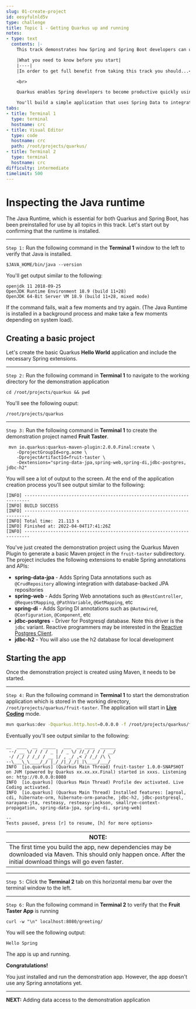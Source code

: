```yaml
---
slug: 01-create-project
id: eesyfulnld5v
type: challenge
title: Topic 1 - Getting Quarkus up and running
notes:
- type: text
  contents: |-
    This track demonstrates how Spring and Spring Boot developers can use Spring annotations for Spring Data, Web, and Dependency Injection when building Quarkus applications.

    |What you need to know before you start|
    |----|
    |In order to get full benefit from taking this track you should...<br>• Have experience programming applications in Java using the [Maven](https://maven.apache.org/) framework.<br>• Have a working knowledge of application programming using [Spring Boot](https://spring.io/projects/spring-boot). <br>• Some introductory experience creating Java/Maven applications using Quarkus|

    <br>

    Quarkus enables Spring developers to become productive quickly using their existing knowledge and familiarity of the Spring APIs.

    You'll build a simple application that uses Spring Data to integrate with an underlying database via JPA. Also. you'll inject beans using Spring DI and expose them as RESTful endpoints via Spring Rest.
tabs:
- title: Terminal 1
  type: terminal
  hostname: crc
- title: Visual Editor
  type: code
  hostname: crc
  path: /root/projects/quarkus/
- title: Terminal 2
  type: terminal
  hostname: crc
difficulty: intermediate
timelimit: 500
---
```

# Inspecting the Java runtime

The Java Runtime, which is essential for both Quarkus and Spring Boot, has been preinstalled for use by all topics in this track. Let's start out by confirming that the runtime is installed.

----
`Step 1:` Run the following command in the **Terminal 1** window to the left to verify that Java is installed.

```
$JAVA_HOME/bin/java --version
```

You'll get output similar to the following:

```
openjdk 11 2018-09-25
OpenJDK Runtime Environment 18.9 (build 11+28)
OpenJDK 64-Bit Server VM 18.9 (build 11+28, mixed mode)
```

If the command fails, wait a few moments and try again. (The Java Runtime is installed in a background process and make take a few moments depending on system load).


## Creating a basic project

Let's create the basic Quarkus **Hello World** application and include the necessary Spring extensions.

----

`Step 2:` Run the following command in **Terminal 1** to navigate to the working directory for the demonstration application

```
cd /root/projects/quarkus && pwd
```

You'll see the following ouput:

```
/root/projects/quarkus
```

----

`Step 3:` Run the following command in **Terminal 1** to create the demonstration project named **Fruit Taster**.

```
 mvn io.quarkus:quarkus-maven-plugin:2.0.0.Final:create \
    -DprojectGroupId=org.acme \
    -DprojectArtifactId=fruit-taster \
    -Dextensions="spring-data-jpa,spring-web,spring-di,jdbc-postgres, jdbc-h2"
```

You will see a lot of output to the screen. At the end of the application creation process you'll see output similar to the following:

```
[INFO] ------------------------------------------------------------------------
[INFO] BUILD SUCCESS
[INFO] ------------------------------------------------------------------------
[INFO] Total time:  21.113 s
[INFO] Finished at: 2022-04-04T17:41:26Z
[INFO] ------------------------------------------------------------------------
```

You've just created the demonstration project using the Quarkus Maven Plugin to generate a basic Maven project in the `fruit-taster` subdirectory. The project includes the following extensions to enable Spring annotations and APIs:

* **spring-data-jpa** - Adds Spring Data annotations such as `@CrudRepository` allowing integration with database-backed JPA repositories
* **spring-web** - Adds Spring Web annotations such as `@RestController`, `@RequestMapping`, `@PathVariable`, `@GetMapping`, etc
* **spring-di** - Adds Spring DI annotations such as `@Autowired`, `@Configuration`, `@Component`, etc
* **jdbc-postgres** - Driver for Postgresql database. Note this driver is the `jdbc` variant. Reactive programmers may be interested in the [Reactive Postgres Client](https://quarkus.io/guides/reactive-postgres-client).
* **jdbc-h2** - You will also use the h2 database for local development

## Starting the app

Once the demonstration project is created using Maven, it needs to be started.

----

`Step 4:` Run the following command in **Terminal 1** to start the demonstration application which is stored in the working directory, `/root/projects/quarkus/fruit-taster`. The application will start in **[Live Coding](https://quarkus.io/developer-joy/)** mode.


```bash
mvn quarkus:dev -Dquarkus.http.host=0.0.0.0 -f /root/projects/quarkus/fruit-taster
```

Eventually you'll see output similar to the following:

```console
__  ____  __  _____   ___  __ ____  ______
 --/ __ \/ / / / _ | / _ \/ //_/ / / / __/
 -/ /_/ / /_/ / __ |/ , _/ ,< / /_/ /\ \
--\___\_\____/_/ |_/_/|_/_/|_|\____/___/
INFO  [io.quarkus] (Quarkus Main Thread) fruit-taster 1.0.0-SNAPSHOT on JVM (powered by Quarkus xx.xx.xx.Final) started in xxxs. Listening on: http://0.0.0.0:8080
INFO  [io.quarkus] (Quarkus Main Thread) Profile dev activated. Live Coding activated.
INFO  [io.quarkus] (Quarkus Main Thread) Installed features: [agroal, cdi, hibernate-orm, hibernate-orm-panache, jdbc-h2, jdbc-postgresql, narayana-jta, resteasy, resteasy-jackson, smallrye-context-propagation, spring-data-jpa, spring-di, spring-web]

--
Tests paused, press [r] to resume, [h] for more options>
```
|NOTE:|
|----|
|The first time you build the app, new dependencies may be downloaded via Maven. This should only happen once. After the initial download things will go even faster.|

----

`Step 5:` Click the **Terminal 2** tab on this horizontal menu bar over the terminal window to the left.

----

`Step 6:` Run the following command in **Terminal 2** to verify that the **Fruit Taster App** is running

```console
curl -w "\n" localhost:8080/greeting/
```

You will see the following output:

```
Hello Spring
```


The app is up and running.

**Congratulations!**

You just installed and run the demonstration app. However, the app doesn't use any Spring annotations yet.

----

**NEXT:** Adding data access to the demonstration application